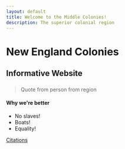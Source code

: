 ```yaml
---
layout: default
title: Welcome to the Middle Colonies!
description: The superior colonial region
---
```


# New England Colonies
## Informative Website
### 

> Quote from person from region  

#### Why we're better
* No slaves!
* Boats!
* Equality!

[Citations](citations.md)